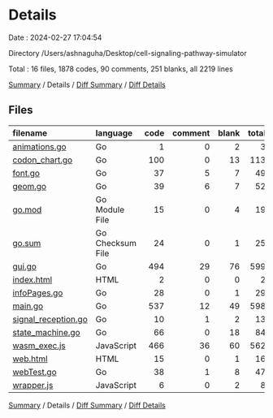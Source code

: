 # Details

Date : 2024-02-27 17:04:54

Directory /Users/ashnaguha/Desktop/cell-signaling-pathway-simulator

Total : 16 files,  1878 codes, 90 comments, 251 blanks, all 2219 lines

[Summary](results.md) / Details / [Diff Summary](diff.md) / [Diff Details](diff-details.md)

## Files
| filename | language | code | comment | blank | total |
| :--- | :--- | ---: | ---: | ---: | ---: |
| [animations.go](/animations.go) | Go | 1 | 0 | 2 | 3 |
| [codon_chart.go](/codon_chart.go) | Go | 100 | 0 | 13 | 113 |
| [font.go](/font.go) | Go | 37 | 5 | 7 | 49 |
| [geom.go](/geom.go) | Go | 39 | 6 | 7 | 52 |
| [go.mod](/go.mod) | Go Module File | 15 | 0 | 4 | 19 |
| [go.sum](/go.sum) | Go Checksum File | 24 | 0 | 1 | 25 |
| [gui.go](/gui.go) | Go | 494 | 29 | 76 | 599 |
| [index.html](/index.html) | HTML | 2 | 0 | 0 | 2 |
| [infoPages.go](/infoPages.go) | Go | 28 | 0 | 1 | 29 |
| [main.go](/main.go) | Go | 537 | 12 | 49 | 598 |
| [signal_reception.go](/signal_reception.go) | Go | 10 | 1 | 2 | 13 |
| [state_machine.go](/state_machine.go) | Go | 66 | 0 | 18 | 84 |
| [wasm_exec.js](/wasm_exec.js) | JavaScript | 466 | 36 | 60 | 562 |
| [web.html](/web.html) | HTML | 15 | 0 | 1 | 16 |
| [webTest.go](/webTest.go) | Go | 38 | 1 | 8 | 47 |
| [wrapper.js](/wrapper.js) | JavaScript | 6 | 0 | 2 | 8 |

[Summary](results.md) / Details / [Diff Summary](diff.md) / [Diff Details](diff-details.md)